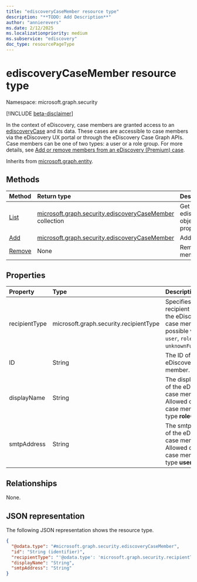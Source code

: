 ```yaml
---
title: "ediscoveryCaseMember resource type"
description: "**TODO: Add Description**"
author: "annierevers"
ms.date: 2/12/2025
ms.localizationpriority: medium
ms.subservice: "ediscovery"
doc_type: resourcePageType
---
```


# ediscoveryCaseMember resource type

Namespace: microsoft.graph.security

[!INCLUDE [beta-disclaimer](../../includes/beta-disclaimer.md)]

In the context of eDiscovery, case members are granted access to an [ediscoveryCase](../resources/security-ediscoverycase.md) and its data. These cases are accessible to case members via the eDiscovery UX portal or through the eDiscovery Case Graph APIs. Case members can be one of two types: a user or a role group. For more details, see [Add or remove members from an eDiscovery (Premium) case](/purview/ediscovery-add-or-remove-members-from-a-case).

Inherits from [microsoft.graph.entity](../resources/entity.md).


## Methods
|Method|Return type|Description|
|:---|:---|:---|
|[List](../api/security-ediscoverycasemember-list.md)|[microsoft.graph.security.ediscoveryCaseMember](../resources/security-ediscoverycasemember.md) collection|Get a list of the ediscoveryCaseMember objects and their properties.|
|[Add](../api/security-ediscoverycasemember-add.md)|[microsoft.graph.security.ediscoveryCaseMember](../resources/security-ediscoverycasemember.md)|Add a case member.|
|[Remove](../api/security-ediscoverycasemember-remove.md)|None|Remove a case member.|

## Properties
|Property|Type|Description|
|:---|:---|:---|
|recipientType|microsoft.graph.security.recipientType|Specifies the recipient type of the eDiscovery case member. The possible values are: `user`, `roleGroup`, `unknownFutureValue`.|
|ID|String|The ID of the eDiscovery case member.|
|displayName|String|The display name of the eDiscovery case member. Allowed only for case members of type **roleGroup**. |
|smtpAddress|String|The smtp address of the eDiscovery case member. Allowed only for case members of type **user**. |

## Relationships
None.

## JSON representation
The following JSON representation shows the resource type.
<!-- {
  "blockType": "resource",
  "keyProperty": "id",
  "@odata.type": "microsoft.graph.security.ediscoveryCaseMember",
  "baseType": "microsoft.graph.entity",
  "openType": false
}
-->
``` json
{
  "@odata.type": "#microsoft.graph.security.ediscoveryCaseMember",
  "id": "String (identifier)",
  "recipientType": "'@odata.type': 'microsoft.graph.security.recipientType'",
  "displayName": "String",
  "smtpAddress": "String"
}
```